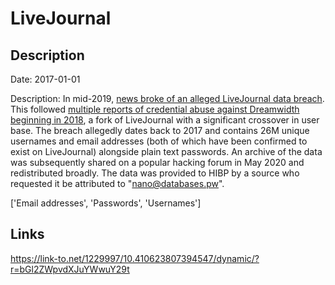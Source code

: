 # LiveJournal

## Description

Date: 2017-01-01

Description:
In mid-2019, <a href="https://news.ycombinator.com/item?id=20426997&fbclid=IwAR22KoBod2B44XzYbPziwh1RoT_M8ll3Uf8Ods7TpF8mPdSGo3PKYQEx9_k" target="_blank" rel="noopener">news broke of an alleged LiveJournal data breach</a>. This followed <a href="https://twitter.com/rahaeli/status/1265316773508927488" target="_blank" rel="noopener">multiple reports of credential abuse against Dreamwidth beginning in 2018</a>, a fork of LiveJournal with a significant crossover in user base. The breach allegedly dates back to 2017 and contains 26M unique usernames and email addresses (both of which have been confirmed to exist on LiveJournal) alongside plain text passwords. An archive of the data was subsequently shared on a popular hacking forum in May 2020 and redistributed broadly. The data was provided to HIBP by a source who requested it be attributed to &quot;nano@databases.pw&quot;.


['Email addresses', 'Passwords', 'Usernames']

## Links

https://link-to.net/1229997/10.410623807394547/dynamic/?r=bGl2ZWpvdXJuYWwuY29t